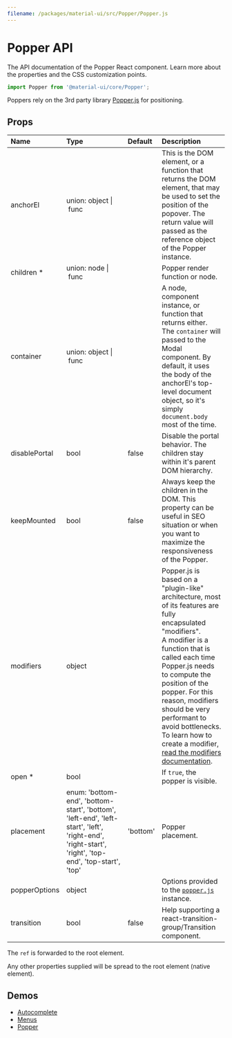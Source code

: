 ```yaml
---
filename: /packages/material-ui/src/Popper/Popper.js
---
```


<!--- This documentation is automatically generated, do not try to edit it. -->

# Popper API

<p class="description">The API documentation of the Popper React component. Learn more about the properties and the CSS customization points.</p>

```js
import Popper from '@material-ui/core/Popper';
```

Poppers rely on the 3rd party library [Popper.js](https://github.com/FezVrasta/popper.js) for positioning.

## Props

| Name                                                     | Type                                                                                                                                                                                       | Default                                    | Description                                                                                                                                                                                                                                                                                                                                                                                                                                                                             |
| :------------------------------------------------------- | :----------------------------------------------------------------------------------------------------------------------------------------------------------------------------------------- | :----------------------------------------- | :-------------------------------------------------------------------------------------------------------------------------------------------------------------------------------------------------------------------------------------------------------------------------------------------------------------------------------------------------------------------------------------------------------------------------------------------------------------------------------------- |
| <span class="prop-name">anchorEl</span>                  | <span class="prop-type">union:&nbsp;object&nbsp;&#124;<br>&nbsp;func<br></span>                                                                                                            |                                            | This is the DOM element, or a function that returns the DOM element, that may be used to set the position of the popover. The return value will passed as the reference object of the Popper instance.                                                                                                                                                                                                                                                                                  |
| <span class="prop-name required">children&nbsp;\*</span> | <span class="prop-type">union:&nbsp;node&nbsp;&#124;<br>&nbsp;func<br></span>                                                                                                              |                                            | Popper render function or node.                                                                                                                                                                                                                                                                                                                                                                                                                                                         |
| <span class="prop-name">container</span>                 | <span class="prop-type">union:&nbsp;object&nbsp;&#124;<br>&nbsp;func<br></span>                                                                                                            |                                            | A node, component instance, or function that returns either. The `container` will passed to the Modal component. By default, it uses the body of the anchorEl's top-level document object, so it's simply `document.body` most of the time.                                                                                                                                                                                                                                             |
| <span class="prop-name">disablePortal</span>             | <span class="prop-type">bool</span>                                                                                                                                                        | <span class="prop-default">false</span>    | Disable the portal behavior. The children stay within it's parent DOM hierarchy.                                                                                                                                                                                                                                                                                                                                                                                                        |
| <span class="prop-name">keepMounted</span>               | <span class="prop-type">bool</span>                                                                                                                                                        | <span class="prop-default">false</span>    | Always keep the children in the DOM. This property can be useful in SEO situation or when you want to maximize the responsiveness of the Popper.                                                                                                                                                                                                                                                                                                                                        |
| <span class="prop-name">modifiers</span>                 | <span class="prop-type">object</span>                                                                                                                                                      |                                            | Popper.js is based on a "plugin-like" architecture, most of its features are fully encapsulated "modifiers".<br>A modifier is a function that is called each time Popper.js needs to compute the position of the popper. For this reason, modifiers should be very performant to avoid bottlenecks. To learn how to create a modifier, [read the modifiers documentation](https://github.com/FezVrasta/popper.js/blob/master/docs/_includes/popper-documentation.md#modifiers--object). |
| <span class="prop-name required">open&nbsp;\*</span>     | <span class="prop-type">bool</span>                                                                                                                                                        |                                            | If `true`, the popper is visible.                                                                                                                                                                                                                                                                                                                                                                                                                                                       |
| <span class="prop-name">placement</span>                 | <span class="prop-type">enum:&nbsp;'bottom-end', 'bottom-start', 'bottom', 'left-end', 'left-start', 'left', 'right-end', 'right-start', 'right', 'top-end', 'top-start', 'top'<br></span> | <span class="prop-default">'bottom'</span> | Popper placement.                                                                                                                                                                                                                                                                                                                                                                                                                                                                       |
| <span class="prop-name">popperOptions</span>             | <span class="prop-type">object</span>                                                                                                                                                      |                                            | Options provided to the [`popper.js`](https://github.com/FezVrasta/popper.js) instance.                                                                                                                                                                                                                                                                                                                                                                                                 |
| <span class="prop-name">transition</span>                | <span class="prop-type">bool</span>                                                                                                                                                        | <span class="prop-default">false</span>    | Help supporting a react-transition-group/Transition component.                                                                                                                                                                                                                                                                                                                                                                                                                          |

The `ref` is forwarded to the root element.

Any other properties supplied will be spread to the root element (native element).

## Demos

- [Autocomplete](/demos/autocomplete/)
- [Menus](/demos/menus/)
- [Popper](/utils/popper/)
